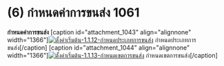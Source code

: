 # (6)    กำหนดค่าการขนส่ง 1061

**กำหนดค่าการขนส่ง** [caption id="attachment_1043" align="alignnone"
width="1366"][![ตั้งค่าเริ่มต้น-1.1.12-กำหนดประเภทการขนส่ง](http://www.smlaccount.com/manual/wp-content/uploads/2017/10/ตั้งค่าเริ่มต้น-1.1.12-กำหนดประเภทการขนส่ง.jpg)](http://www.smlaccount.com/manual/wp-content/uploads/2017/10/ตั้งค่าเริ่มต้น-1.1.12-กำหนดประเภทการขนส่ง.jpg)
กำหนดประเภทการขนส่ง[/caption] [caption id="attachment_1044" align="alignnone"
width="1366"][![ตั้งค่าเริ่มต้น-1.1.13-กำหนดเขตการขนส่ง](http://www.smlaccount.com/manual/wp-content/uploads/2017/10/ตั้งค่าเริ่มต้น-1.1.13-กำหนดเขตการขนส่ง.jpg)](http://www.smlaccount.com/manual/wp-content/uploads/2017/10/ตั้งค่าเริ่มต้น-1.1.13-กำหนดเขตการขนส่ง.jpg)
กำหนดเขตการขนส่ง[/caption]  

